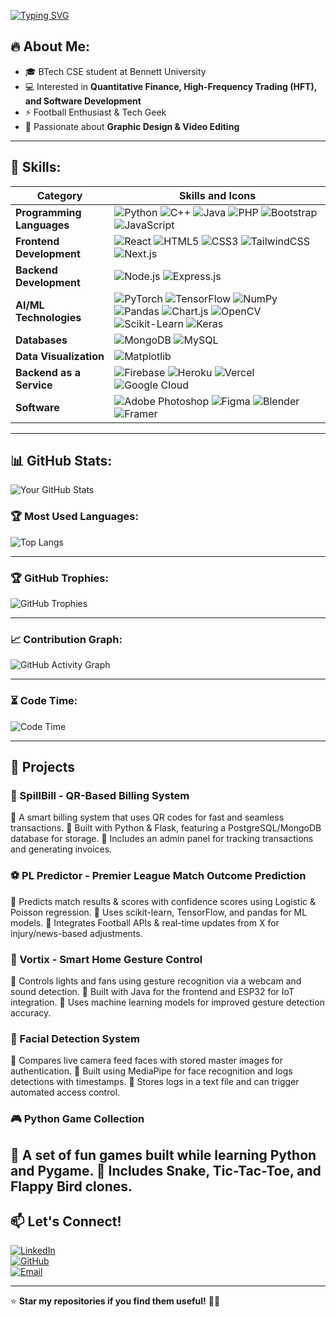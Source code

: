 [![Typing SVG](https://readme-typing-svg.demolab.com?font=Iansui&pause=1000&width=435&lines=Hi+!+I+am+Abhigyan)](https://git.io/typing-svg)

## 🔥 About Me:
- 🎓 BTech CSE student at Bennett University
- 💻 Interested in **Quantitative Finance, High-Frequency Trading (HFT), and Software Development**
- ⚡ Football Enthusiast & Tech Geek  
- 🎨 Passionate about **Graphic Design & Video Editing**  

---

## 🚀 Skills:

| Category                  | Skills and Icons |
|---------------------------|-----------------|
| **Programming Languages** | ![Python](https://img.shields.io/badge/-Python-3776AB?style=flat&logo=python&logoColor=white) ![C++](https://img.shields.io/badge/-C++-00599C?style=flat&logo=c%2B%2B&logoColor=white) ![Java](https://img.shields.io/badge/-Java-007396?style=flat&logo=java&logoColor=white) ![PHP](https://img.shields.io/badge/-PHP-777BB4?style=flat&logo=php&logoColor=white) ![Bootstrap](https://img.shields.io/badge/-Bootstrap-7952B3?style=flat&logo=bootstrap&logoColor=white) ![JavaScript](https://img.shields.io/badge/-JavaScript-F7DF1E?style=flat&logo=javascript&logoColor=black) |
| **Frontend Development** | ![React](https://img.shields.io/badge/-React-61DAFB?style=flat&logo=react&logoColor=black) ![HTML5](https://img.shields.io/badge/-HTML5-E34F26?style=flat&logo=html5&logoColor=white) ![CSS3](https://img.shields.io/badge/-CSS3-1572B6?style=flat&logo=css3&logoColor=white) ![TailwindCSS](https://img.shields.io/badge/-TailwindCSS-06B6D4?style=flat&logo=tailwindcss&logoColor=white) ![Next.js](https://img.shields.io/badge/-Next.js-000000?style=flat&logo=next.js&logoColor=white) |
| **Backend Development** | ![Node.js](https://img.shields.io/badge/-Node.js-339933?style=flat&logo=node.js&logoColor=white) ![Express.js](https://img.shields.io/badge/-Express.js-000000?style=flat&logo=express&logoColor=white) |
| **AI/ML Technologies** | ![PyTorch](https://img.shields.io/badge/-PyTorch-EE4C2C?style=flat&logo=pytorch&logoColor=white) ![TensorFlow](https://img.shields.io/badge/-TensorFlow-FF6F00?style=flat&logo=tensorflow&logoColor=white) ![NumPy](https://img.shields.io/badge/-NumPy-013243?style=flat&logo=numpy&logoColor=white) ![Pandas](https://img.shields.io/badge/-Pandas-150458?style=flat&logo=pandas&logoColor=white) ![Chart.js](https://img.shields.io/badge/-Chart.js-FF6384?style=flat&logo=chartdotjs&logoColor=white) ![OpenCV](https://img.shields.io/badge/-OpenCV-5C3EE8?style=flat&logo=opencv&logoColor=white) ![Scikit-Learn](https://img.shields.io/badge/-Scikit--Learn-F7931E?style=flat&logo=scikitlearn&logoColor=white) ![Keras](https://img.shields.io/badge/-Keras-D00000?style=flat&logo=keras&logoColor=white) |
| **Databases** | ![MongoDB](https://img.shields.io/badge/-MongoDB-47A248?style=flat&logo=mongodb&logoColor=white) ![MySQL](https://img.shields.io/badge/-MySQL-4479A1?style=flat&logo=mysql&logoColor=white) |
| **Data Visualization** | ![Matplotlib](https://img.shields.io/badge/-Matplotlib-11557C?style=flat&logo=plotly&logoColor=white) |
| **Backend as a Service** | ![Firebase](https://img.shields.io/badge/-Firebase-FFCA28?style=flat&logo=firebase&logoColor=black) ![Heroku](https://img.shields.io/badge/-Heroku-430098?style=flat&logo=heroku&logoColor=white) ![Vercel](https://img.shields.io/badge/-Vercel-000000?style=flat&logo=vercel&logoColor=white) ![Google Cloud](https://img.shields.io/badge/-Google%20Cloud-4285F4?style=flat&logo=googlecloud&logoColor=white) |
| **Software** | ![Adobe Photoshop](https://img.shields.io/badge/-Adobe%20Photoshop-31A8FF?style=flat&logo=adobephotoshop&logoColor=white) ![Figma](https://img.shields.io/badge/-Figma-F24E1E?style=flat&logo=figma&logoColor=white) ![Blender](https://img.shields.io/badge/-Blender-F5792A?style=flat&logo=blender&logoColor=white) ![Framer](https://img.shields.io/badge/-Framer-000000?style=flat&logo=framer&logoColor=white) |

---

## 📊 GitHub Stats:

![Your GitHub Stats](https://github-readme-stats.vercel.app/api?username=Abhigyan-GG&show_icons=true&theme=dark&count_private=true)

### 🏆 Most Used Languages:
![Top Langs](https://github-readme-stats.vercel.app/api/top-langs/?username=Abhigyan-GG&layout=compact&theme=dark)

---

### 🏆 GitHub Trophies:
![GitHub Trophies](https://github-profile-trophy.vercel.app/?username=Abhigyan-GG&theme=darkhub)

---

### 📈 Contribution Graph:
![GitHub Activity Graph](https://github-readme-activity-graph.vercel.app/graph?username=Abhigyan-GG&theme=react-dark)

---

### ⏳ Code Time:
![Code Time](https://wakatime.com/badge/user/your_wakatime_id.svg)

---

## 🚀 Projects
### 🏦 SpillBill - QR-Based Billing System
🔹 A smart billing system that uses QR codes for fast and seamless transactions.
🔹 Built with Python & Flask, featuring a PostgreSQL/MongoDB database for storage.
🔹 Includes an admin panel for tracking transactions and generating invoices.

### ⚽ PL Predictor - Premier League Match Outcome Prediction
🔹 Predicts match results & scores with confidence scores using Logistic & Poisson regression.
🔹 Uses scikit-learn, TensorFlow, and pandas for ML models.
🔹 Integrates Football APIs & real-time updates from X for injury/news-based adjustments.

### 🏡 Vortix - Smart Home Gesture Control
🔹 Controls lights and fans using gesture recognition via a webcam and sound detection.
🔹 Built with Java for the frontend and ESP32 for IoT integration.
🔹 Uses machine learning models for improved gesture detection accuracy.

### 👤 Facial Detection System
🔹 Compares live camera feed faces with stored master images for authentication.
🔹 Built using MediaPipe for face recognition and logs detections with timestamps.
🔹 Stores logs in a text file and can trigger automated access control.

### 🎮 Python Game Collection
🔹 A set of fun games built while learning Python and Pygame.
🔹 Includes Snake, Tic-Tac-Toe, and Flappy Bird clones.
---

## 📫 Let's Connect!  
[![LinkedIn](https://img.shields.io/badge/-LinkedIn-blue?style=flat&logo=linkedin)](https://www.linkedin.com/in/abhigyan-manit-jha-2666b7324)  
[![GitHub](https://img.shields.io/badge/-GitHub-black?style=flat&logo=github)](https://github.com/Abhigyan-GG)  
[![Email](https://img.shields.io/badge/-Gmail-red?style=flat&logo=gmail)](mailto:Manitjha032@gmail.com)

---

⭐ **Star my repositories if you find them useful!** 🚀🔥
